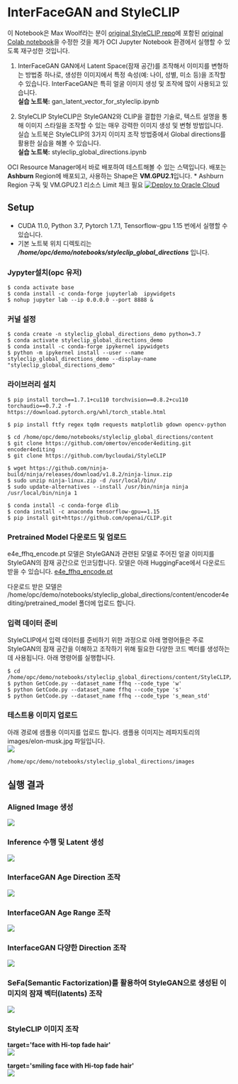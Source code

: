 # InterFaceGAN and StyleCLIP
이 Notebook은 Max Woolf라는 분이 [original StyleCLIP repo](https://github.com/orpatashnik/StyleCLIP)에 포함된 [original Colab notebook](https://colab.research.google.com/github/orpatashnik/StyleCLIP/blob/main/notebooks/StyleCLIP_global.ipynb)을 수정한 것을 제가 OCI Jupyter Notebook 환경에서 실행할 수 있도록 재구성한 것입니다.

1. InterFaceGAN
GAN에서 Latent Space(잠재 공간)를 조작해서 이미지를 변형하는 방법중 하나로, 생성한 이미지에서 특정 속성(예: 나이, 성별, 미소 등)을 조작할 수 있습니다. InterFaceGAN은 특히 얼굴 이미지 생성 및 조작에 많이 사용되고 있습니다.  
**실습 노트북:** gan_latent_vector_for_styleclip.ipynb

2. StyleCLIP
StyleCLIP은 StyleGAN2와 CLIP을 결합한 기술로, 텍스트 설명을 통해 이미지 스타일을 조작할 수 있는 매우 강력한 이미지 생성 및 변형 방법입니다. 실습 노트북은 StyleCLIP의 3가지 이미지 조작 방법중에서 Global directions를 활용한 실습을 해볼 수 있습니다.   
**실습 노트북:** styleclip_global_directions.ipynb

OCI Resource Manager에서 바로 배포하여 테스트해볼 수 있는 스택입니다. 배포는 **Ashburn** Region에 배포되고, 사용하는 Shape은 **VM.GPU2.1**입니다. * Ashburn Region 구독 및 VM.GPU2.1 리소스 Limit 체크 필요
[![Deploy to Oracle Cloud](https://oci-resourcemanager-plugin.plugins.oci.oraclecloud.com/latest/deploy-to-oracle-cloud.svg)](https://cloud.oracle.com/resourcemanager/stacks/create?region=us-ashburn-1&zipUrl=https://github.com/the-team-oasis/genaitf-gandemo-rm/archive/refs/heads/main.zip)

## Setup
* CUDA 11.0, Python 3.7, Pytorch 1.7.1, Tensorflow-gpu 1.15 번에서 실행할 수 있습니다.
* 기본 노트북 위치 디렉토리는 ***/home/opc/demo/notebooks/styleclip_global_directions*** 입니다.

### Jypyter설치(opc 유저)
```
$ conda activate base
$ conda install -c conda-forge jupyterlab  ipywidgets
$ nohup jupyter lab --ip 0.0.0.0 --port 8888 &
```

### 커널 설정
```
$ conda create -n styleclip_global_directions_demo python=3.7
$ conda activate styleclip_global_directions_demo
$ conda install -c conda-forge ipykernel ipywidgets
$ python -m ipykernel install --user --name styleclip_global_directions_demo --display-name "styleclip_global_directions_demo"
```

### 라이브러리 설치
```
$ pip install torch==1.7.1+cu110 torchvision==0.8.2+cu110 torchaudio==0.7.2 -f https://download.pytorch.org/whl/torch_stable.html

$ pip install ftfy regex tqdm requests matplotlib gdown opencv-python

$ cd /home/opc/demo/notebooks/styleclip_global_directions/content
$ git clone https://github.com/omertov/encoder4editing.git encoder4editing
$ git clone https://github.com/bycloudai/StyleCLIP

$ wget https://github.com/ninja-build/ninja/releases/download/v1.8.2/ninja-linux.zip
$ sudo unzip ninja-linux.zip -d /usr/local/bin/
$ sudo update-alternatives --install /usr/bin/ninja ninja /usr/local/bin/ninja 1

$ conda install -c conda-forge dlib
$ conda install -c anaconda tensorflow-gpu==1.15
$ pip install git+https://github.com/openai/CLIP.git
```

### Pretrained Model 다운로드 및 업로드
e4e_ffhq_encode.pt 모델은 StyleGAN과 관련된 모델로 주어진 얼굴 이미지를 StyleGAN의 잠재 공간으로 인코딩합니다. 모델은 아래 HuggingFace에서 다운로드 받을 수 있습니다.
[e4e_ffhq_encode.pt](https://huggingface.co/AIRI-Institute/HairFastGAN/blob/main/pretrained_models/encoder4editing/e4e_ffhq_encode.pt)

다운로드 받은 모델은 /home/opc/demo/notebooks/styleclip_global_directions/content/encoder4editing/pretrained_model 폴더에 업로드 합니다.

### 입력 데이터 준비
StyleCLIP에서 입력 데이터를 준비하기 위한 과정으로 아래 명령어들은 주로 StyleGAN의 잠재 공간을 이해하고 조작하기 위해 필요한 다양한 코드 벡터를 생성하는 데 사용됩니다. 아래 명령어를 실행합니다.

```
$ cd /home/opc/demo/notebooks/styleclip_global_directions/content/StyleCLIP/global/
$ python GetCode.py --dataset_name ffhq --code_type 'w' 
$ python GetCode.py --dataset_name ffhq --code_type 's' 
$ python GetCode.py --dataset_name ffhq --code_type 's_mean_std' 
```

### 테스트용 이미지 업로드
아래 경로에 샘플용 이미지를 업로드 합니다. 샘플용 이미지는 레파지토리의 images/elon-musk.jpg 파일입니다.  
![](images/elon-musk.jpg)
```
/home/opc/demo/notebooks/styleclip_global_directions/images
```

## 실행 결과
### Aligned Image 생성
![](images/image_alignment.png)

### Inference 수행 및 Latent 생성
![](images/inference.png)

### InterfaceGAN Age Direction 조작
![](images/interface_gan_edit_0.png)

### InterfaceGAN Age Range 조작
![](images/interface_gan_edit_1.png)

### InterfaceGAN 다양한 Direction 조작
![](images/interface_gan_edit_2.png)

### SeFa(Semantic Factorization)를 활용하여 StyleGAN으로 생성된 이미지의 잠재 벡터(latents) 조작
![](images/interface_gan_edit_3.png)

### StyleCLIP 이미지 조작
**target='face with Hi-top fade hair'**  
![](images/styleclip_edit_1.png)

**target='smiling face with Hi-top fade hair'**  
![](images/styleclip_edit_2.png)